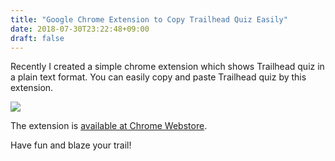```yaml
---
title: "Google Chrome Extension to Copy Trailhead Quiz Easily"
date: 2018-07-30T23:22:48+09:00
draft: false
---
```

Recently I created a simple chrome extension which shows Trailhead quiz in a plain text format. You can easily copy and paste Trailhead quiz by this extension.

![](../img/20180730_1.png)

The extension is [available at Chrome Webstore](https://chrome.google.com/webstore/detail/trailhead-quiz-extractor/jjnkbikhfkdfjbgleofnnelcgclcndln).

Have fun and blaze your trail!